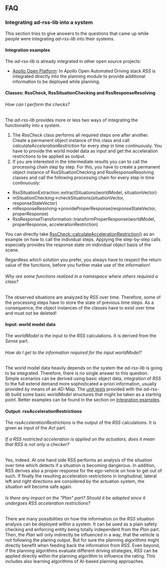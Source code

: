 ## FAQ

### Integrating ad-rss-lib into a system
This section tries to give answers to the questions that came up while people were integrating *ad-rss-lib* into their systems.

#### Integration examples
The *ad-rss-lib* is already integrated in other open source projects:
- [Apollo Open Platform](https://github.com/ApolloAuto/apollo/blob/master/modules/planning/tasks/rss/decider_rss.cc): In *Apollo* Open Automated Driving stack *RSS* is integrated directly into the planning module to provide additional information to be deployed while planning.

#### Classes: RssCheck, RssSituationChecking and RssResponseResolving

###### How can I perform the checks?
The *ad-rss-lib* provides more or less two ways of integrating the functionality into a system.
1. The *RssCheck* class performs all required steps one after another. Create a permanent object instance of this class and call *calculateAccelerationRestriction* for every step in time continuously. You have to provide the world model data as input and get the acceleration restrictions to be applied as output.
2. If you are interested in the intermediate results you can to call the processing chain step by step. For this, you have to create a permanent object instance of RssSituationChecking and RssResponseResolving classes and call the following processing chain for every step in time continuously:
  - RssSituationExtraction::extractSituations(worldModel, situationVector)
  - mSituationChecking->checkSituations(situationVector, responseStateVector)
  - mResponseResolving->provideProperResponse(responseStateVector, properResponse)
  - RssResponseTransformation::transformProperResponse(worldModel, properResponse, accelerationRestriction)

You can directly take  [RssCheck::calculateAccelerationRestriction()](https://github.com/intel/ad-rss-lib/blob/master/ad_rss/impl/src/core/RssCheck.cpp) as an example on how to call the individual steps. Applying the step-by-step calls especially provides the
response state on individual object basis of the scene.

Regardless which solution you prefer, you always have to respect the return value of the functions, before you further make use of the information!

###### Why are some functions realized in a namespace where others required a class?
The observed situations are analyzed by *RSS* over time. Therefore, some of the processing steps have to store the state of previous time steps. As a consequence, the object instances of the classes have to exist over time and must not be deleted!

#### Input: world model data

The *worldModel* is the input to the *RSS* calculations.
It is derived from the *Sense* part.

###### How do I get to the information required for the input *worldModel*?
The world model data heavily depends on the system the *ad-rss-lib* is going to be integrated. Therefore, there is no single answer to this question. Simple scenarios can be derived using basic object data, integration of *RSS* to the full extend demand more sophisticated a-priori information, usually provided by means of an AD-Map. The [unit tests](https://github.com/intel/ad-rss-lib/blob/master/ad_rss/impl/tests/core/RssCheckTestBaseT.hpp) provided with the *ad-rss-lib* build some basic *worldModel* structures that might be taken as a starting point. Better examples can be found in the section on [Integration examples](#integration-examples).

#### Output: rssAccelerationRestrictions

The *rssAccelerationRestrictions* is the output of the *RSS* calculations.
It is given as input of the *Act* part.

###### If a RSS restricted acceleration is applied on the actuators, does it mean that RSS is not only a checker?
Yes, indeed. At one hand side RSS performs an analysis of the situation over time which detects if a situation is becoming dangerous. In addition, RSS derives also a proper response for the ego-vehicle on how to get out of such. If finally the resulting acceleration restrictions in longitudinal, lateral left and right directions are considered by the actuation system, the situation will become safe again.

###### Is there any impact on the "Plan" part? Should it be adapted since it undergoes RSS acceleration restrictions?
There are many possibilities on how the information on the *RSS* situation analysis can be deployed within a system. It can be used as a plain safety checking and enforcing entity being totally independent from the *Plan* part. Then, the *Plan* will only indirectly be influenced in a way, that the vehicle is not following the planing output. But for sure the planning algorithms might directly benefit when feeding back the information from *RSS*.
Even beyond, if the planning algorithms evaluate different driving strategies, *RSS* can be applied directly within the planning algorithm to influence the rating. This includes also learning algorithms of AI-based planning approaches.
